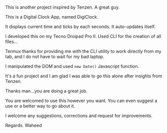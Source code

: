 This is another project inspired by Tenzen. A great guy.

This is a Digital Clock App, named DigiClock.

It displays current time and ticks by each seconds. It auto-updates itself.

I developed this on my Tecno Droipad Pro II. Used CLI for the creation of all files...

Termux thanks for providing me with the CLI utility to work directly from my tab,
and I do not have to wait for my bad laptop.

I manipulated the DOM and used ```new Date()``` Javascript function.

It's a fun project and I am glad I was able to go this alone
after insights from Tenzen.

Thanks man...you are doing a great job.

You are welcomed to use this however you want. You can even suggest a use or a better way to go about it.

I welcome any suggestions, corrections and request for improvements.

Regards.
Waheed
